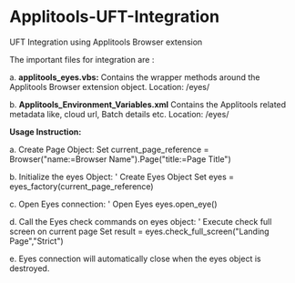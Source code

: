# Applitools-UFT-Integration
UFT Integration using Applitools Browser extension

The important files for integration are :

  a. **applitools_eyes.vbs:**
      Contains the wrapper methods around the Applitools Browser extension object.
      Location: <Project Base Folder>/eyes/
      
  b. **Applitools_Environment_Variables.xml**
      Contains the Applitools related metadata like, cloud url, Batch details etc.
      Location: <Project Base Folder>/eyes/
  
  **Usage Instruction:**
  
  a. Create Page Object:
      Set current_page_reference = Browser("name:=Browser Name").Page("title:=Page Title")

  b. Initialize the eyes Object:
      ' Create Eyes Object
      Set eyes = eyes_factory(current_page_reference)
  
  c. Open Eyes connection:
      ' Open Eyes
      eyes.open_eye()
  
  d. Call the Eyes check commands on eyes object:
      ' Execute check full screen on current page
      Set result = eyes.check_full_screen("Landing Page","Strict")
  
  e. Eyes connection will automatically close when the eyes object is destroyed.
